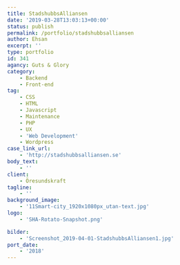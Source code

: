 ```yaml
---
title: StadshubbsAlliansen
date: '2019-03-28T13:03:13+00:00'
status: publish
permalink: /portfolio/stadshubbsalliansen
author: Ehsan
excerpt: ''
type: portfolio
id: 341
agancy: Guts & Glory
category:
    - Backend
    - Front-end
tag:
    - CSS
    - HTML
    - Javascript
    - Maintenance
    - PHP
    - UX
    - 'Web Development'
    - Wordpress
case_link_url:
    - 'http://stadshubbsalliansen.se'
body_text:
    - ''
client:
    - Öresundskraft
tagline:
    - ''
background_image:
    - '11Smart-city_1920x1080px_utan-text.jpg'
logo:
    - 'SHA-Rotato-Snapshot.png'

bilder:
    - 'Screenshot_2019-04-01-StadshubbsAlliansen1.jpg'
port_date:
    - '2018'
---
```


